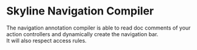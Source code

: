 # Skyline Navigation Compiler

The navigation annotation compiler is able to read doc comments of your action controllers and dynamically create the navigation bar.  
It will also respect access rules.